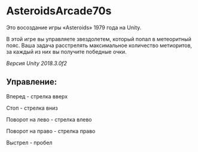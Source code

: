 # AsteroidsArcade70s

Это восоздание игры «Asteroids» 1979 года на Unity.

В этой игре вы управляете звездолетем, который попал в метеоритный пояс. 
Ваша задача расстрелять максимальное количество метиоритов, за каждый из них вы получите победные очки.

_Версия Unity 2018.3.0f2_

## Управление:
Вперед - стрелка вверх

Стоп - стрелка вниз

Поворот на лево - стрелка влево

Поворот на право - стрелка право

Выстрел - пробел
